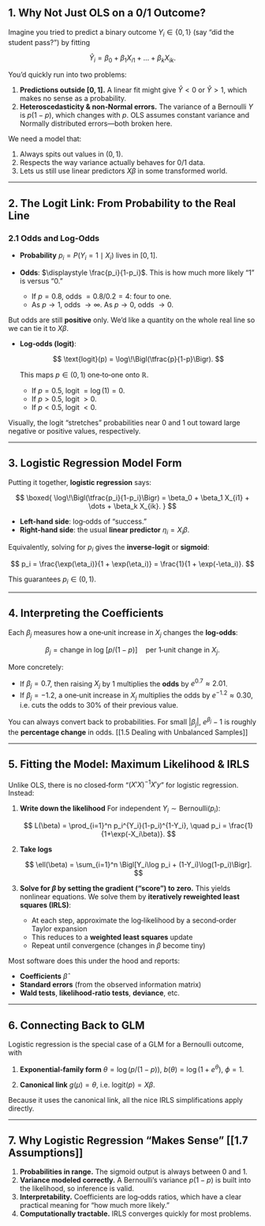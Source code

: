 ## 1. Why Not Just OLS on a 0/1 Outcome?

Imagine you tried to predict a binary outcome $Y_i\in\{0,1\}$ (say “did the student pass?”) by fitting

$$
\hat Y_i = \beta_0 + \beta_1 X_{i1} + \dots + \beta_k X_{ik}.
$$

You’d quickly run into two problems:

1. **Predictions outside $[0,1]$.**  A linear fit might give $\hat Y<0$ or $\hat Y>1$, which makes no sense as a probability.
2. **Heteroscedasticity & non‐Normal errors.**  The variance of a Bernoulli $Y$ is $p(1-p)$, which changes with $p$.  OLS assumes constant variance and Normally distributed errors—both broken here.

We need a model that:

1. Always spits out values in $(0,1)$.
2. Respects the way variance actually behaves for 0/1 data.
3. Lets us still use linear predictors $X\beta$ in some transformed world.

---

## 2. The Logit Link: From Probability to the Real Line

### 2.1 Odds and Log‐Odds

* **Probability** $p_i = P(Y_i=1\mid X_i)$ lives in $[0,1]$.
* **Odds**: $\displaystyle \frac{p_i}{1-p_i}$.  This is how much more likely “1” is versus “0.”

  * If $p=0.8$, odds $=0.8/0.2 = 4$: four to one.
  * As $p\to 1$, odds $\to\infty$.  As $p\to 0$, odds $\to0$.

But odds are still **positive** only.  We’d like a quantity on the whole real line so we can tie it to $X\beta$.

* **Log‐odds (logit)**:

  $$
    \text{logit}(p)
    = \log\!\Bigl(\tfrac{p}{1-p}\Bigr).
  $$

  This maps $p\in(0,1)$ one‐to‐one onto $\mathbb R$.

  * If $p=0.5$, logit $=\log(1)=0$.
  * If $p>0.5$, logit $>0$.
  * If $p<0.5$, logit $<0$.

Visually, the logit “stretches” probabilities near 0 and 1 out toward large negative or positive values, respectively.

---

## 3. Logistic Regression Model Form

Putting it together, **logistic regression** says:

$$
\boxed{
  \log\!\Bigl(\tfrac{p_i}{1-p_i}\Bigr)
  = \beta_0 + \beta_1 X_{i1} + \dots + \beta_k X_{ik}.
}
$$

* **Left-hand side**: log‐odds of “success.”
* **Right-hand side**: the usual **linear predictor** $\eta_i = X_i\beta$.

Equivalently, solving for $p_i$ gives the **inverse‐logit** or **sigmoid**:

$$
p_i 
= \frac{\exp(\eta_i)}{1 + \exp(\eta_i)}
= \frac{1}{1 + \exp(-\eta_i)}.
$$

This guarantees $p_i\in(0,1)$.

---

## 4. Interpreting the Coefficients

Each $\beta_j$ measures how a one‐unit increase in $X_j$ changes the **log‐odds**:

$$
\beta_j 
= \text{change in }\log\!\bigl[p/(1-p)\bigr]
  \quad\text{per 1‐unit change in }X_j.
$$

More concretely:

* If $\beta_j = 0.7$, then raising $X_j$ by 1 multiplies the **odds** by $e^{0.7}\approx2.01$.
* If $\beta_j = -1.2$, a one‐unit increase in $X_j$ multiplies the odds by $e^{-1.2}\approx0.30$, i.e. cuts the odds to 30% of their previous value.

You can always convert back to probabilities.  For small $|\beta_j|$, $e^{\beta_j}-1$ is roughly the **percentage change** in odds.
[[1.5 Dealing with Unbalanced Samples]]

---

## 5. Fitting the Model: Maximum Likelihood & IRLS

Unlike OLS, there is no closed‐form “$(X'X)^{-1}X'y$” for logistic regression.  Instead:

1. **Write down the likelihood**
   For independent $Y_i\sim\text{Bernoulli}(p_i)$:

   $$
     L(\beta)
     = \prod_{i=1}^n p_i^{Y_i}(1-p_i)^{1-Y_i},
     \quad
     p_i = \frac{1}{1+\exp(-X_i\beta)}.
   $$

2. **Take logs**

   $$
     \ell(\beta)
     = \sum_{i=1}^n \Bigl[Y_i\log p_i + (1-Y_i)\log(1-p_i)\Bigr].
   $$

3. **Solve for $\beta$ by setting the gradient (“score”) to zero.**
   This yields nonlinear equations.  We solve them by **iteratively reweighted least squares (IRLS)**:

   * At each step, approximate the log‐likelihood by a second‐order Taylor expansion
   * This reduces to a **weighted least squares** update
   * Repeat until convergence (changes in $\beta$ become tiny)

Most software does this under the hood and reports:

* **Coefficients** $\widehat\beta$
* **Standard errors** (from the observed information matrix)
* **Wald tests**, **likelihood‐ratio tests**, **deviance**, etc.

---

## 6. Connecting Back to GLM

Logistic regression is the special case of a GLM for a Bernoulli outcome, with

1. **Exponential‐family form**
   $\theta = \log(p/(1-p))$, $b(\theta)=\log(1+e^\theta)$, $\phi=1$.

2. **Canonical link**
   $g(\mu) = \theta$, i.e. $\text{logit}(p) = X\beta$.

Because it uses the canonical link, all the nice IRLS simplifications apply directly.

---

## 7. Why Logistic Regression “Makes Sense” [[1.7 Assumptions]]

1. **Probabilities in range.**  The sigmoid output is always between 0 and 1.
2. **Variance modeled correctly.**  A Bernoulli’s variance $p(1-p)$ is built into the likelihood, so inference is valid.
3. **Interpretability.**  Coefficients are log‐odds ratios, which have a clear practical meaning for “how much more likely.”
4. **Computationally tractable.**  IRLS converges quickly for most problems.

